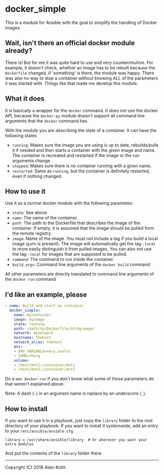# docker_simple

This is a module for Ansible with the goal to simplify the handling of Docker images.

## Wait, isn't there an official docker module already?

There is! But for me it was quite hard to use and very counterintuitive. For example, it doesn't check, whether an image has to be rebuilt because the `Dockerfile` changed, if 'something' is there, the module was happy. There was also no way to stop a container without knowing _ALL_ of the parameters it was started with. Things like that made me develop this module.

## What it does

It is basically a wrapper for the `docker` command. It does not use the docker API, because the `docker-py` module doesn't support all command line arguments that the `docker` command has.

With the module you are describing the state of a container. It can have the following states

 - `running`: Makes sure the image you are using is up to date, rebuilds/pulls it if needed and then starts a container with the given image and name. The container is recreated and restarted if the image or the run arguments change.
 - `stopped`: Makes sure there is no container running with a given name.
 - `restarted`: Same as `running`, but the container is definitely restarted, even if nothing changed.

## How to use it

Use it as a normal docker module with the following parametes:

- `state`: See above
- `name`: The name of the container.
- `path`: The path to the Dockerfile that describes the image of the container. If empty, it is assumed that the image should be pulled form the remote registry.
- `image`: Name of the image. You must not include a tag if you build a local image (`path` is present). The image will automatically get the tag `:local` to more easily distinguish it from pulled images. You can also not use the tag `:local` for images that are supposed to be pulled.
- `command`: The command to run inside the container.
- `build_args`: Command line arguments of the `docker build` command

All other parameters are directly translated to command line arguments of the `docker run` command

## I'd like an example, please

```yaml
- name: Build and start my container
  docker_simple:
    name: mycontainer
    image: myimage
    state: running
    path: /path/to/Dockerfile/of/myimage/
    network: mynetwork
    hostname: thehost
    network_alias: thehost
    env:
    - ENV_VARIABLE=very_useful
    - SOME=thing
    volume:
    - /host/mnt1:/container/mnt1
    - /host/mnt2:/container/mnt2
```

Do a `man docker-run` if you don't know what some of those parameters do that weren't explained above.

Note: A dash (`-`) in an argument name is replace by an underscore (`_`).

## How to install

If you want to use it in a playbook, just copy the `library` folder to the root directory of your playbook. If you want to install it systemwide, add an entry to your `/etc/ansible/ansible.cfg`:

```
library = /usr/share/ansible/library  # Or wherever you want your extra modules
```

And put the contents of the `library` folder there.

---
Copyright (C) 2018 Alain Kohli

